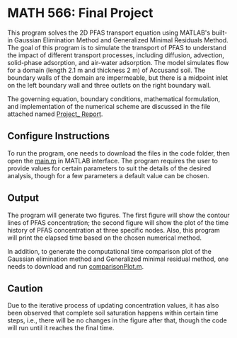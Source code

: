 # MATH 566: Final Project

This program solves the 2D PFAS transport equation using MATLAB's built-in Gaussian Elimination Method and Generalized Minimal Residuals Method. The goal of this program is to simulate the transport of PFAS to understand the impact of different transport processes, including diffusion, advection, solid-phase adsorption, and air-water adsorption. The model simulates flow for a domain (length 2.1 m and thickness 2 m) of Accusand soil. The boundary walls of the domain are impermeable, but there is a midpoint inlet on the left boundary wall and three outlets on the right boundary wall.

The governing equation, boundary conditions, mathematical formulation, and implementation of the numerical scheme are discussed in the file attached named [Project_ Report](./Project_Report.pdf).

## Configure Instructions
To run the program, one needs to download the files in the code folder, then open the [main.m](./main.m) in MATLAB interface. The program requires the user to provide values for certain parameters to suit the details of the desired analysis, though for a few parameters a default value can be chosen.

## Output
The program will generate two figures. The first figure will show the contour lines of PFAS concentration; the second figure will show the plot of the time history of PFAS concentration at three specific nodes. Also, this program will print the elapsed time based on the chosen numerical method. 

In addition, to generate the computational time comparison plot of the Gaussian elimination method and Generalized minimal residual method, one needs to download and run [comparisonPlot.m](./comparisonPlot.m).

## Caution
Due to the iterative process of updating concentration values, it has also been observed that complete soil saturation happens within certain time steps, i.e., there will be no changes in the figure after that, though the code will run until it reaches the final time.
